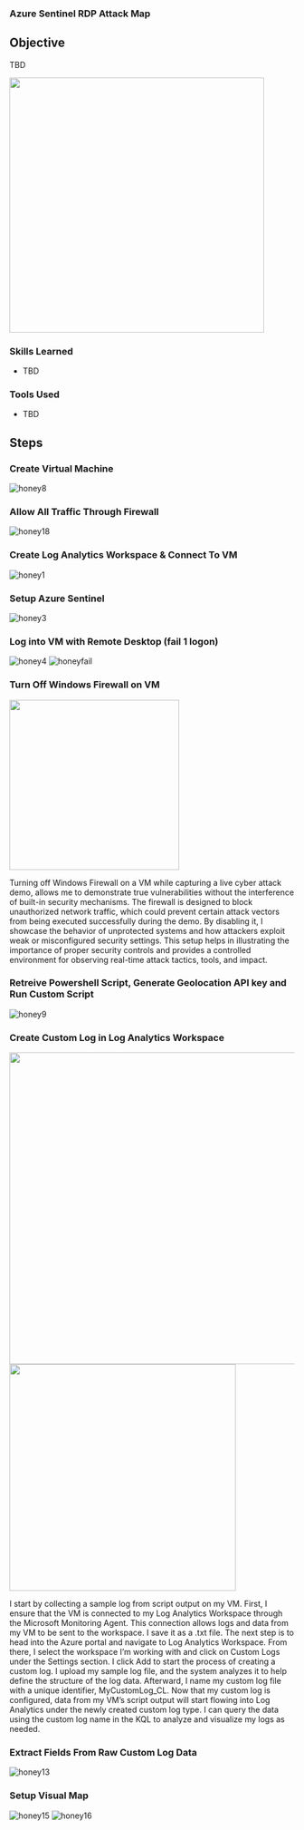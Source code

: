 ### Azure Sentinel RDP Attack Map

## Objective

TBD

<img src="https://github.com/user-attachments/assets/81d9719e-a74d-4fda-bfc0-ffd59ddc8f07" width="450"/>


### Skills Learned

- TBD

### Tools Used

- TBD


## Steps


### Create Virtual Machine
![honey8](https://github.com/user-attachments/assets/dccd6a7e-33a6-4ecc-9db7-f4c06f90cf0d)


### Allow All Traffic Through Firewall
![honey18](https://github.com/user-attachments/assets/4126c9ba-6cb9-4ed6-bf13-fbee37fb1f44)



### Create Log Analytics Workspace & Connect To VM
![honey1](https://github.com/user-attachments/assets/421cd8f0-b3f9-461b-a2e2-b355536d4f8f)


### Setup Azure Sentinel
![honey3](https://github.com/user-attachments/assets/97e492de-e232-4706-a1fe-70266160bc78)


### Log into VM with Remote Desktop (fail 1 logon) 
![honey4](https://github.com/user-attachments/assets/c5fd7b3c-1e7e-4b75-9a07-796c117ca67f)
![honeyfail](https://github.com/user-attachments/assets/3cc1865c-da2e-4c11-9f84-a016a27c2796)

### Turn Off Windows Firewall on VM
<img src="https://github.com/user-attachments/assets/e4369f4f-7df4-437d-87a9-2a028750fe4a" width="300"/>

Turning off Windows Firewall on a VM while capturing a live cyber attack demo, allows me to demonstrate true vulnerabilities without the interference of built-in security mechanisms. The firewall is designed to block unauthorized network traffic, which could prevent certain attack vectors from being executed successfully during the demo. By disabling it, I showcase the behavior of unprotected systems and how attackers exploit weak or misconfigured security settings. This setup helps in illustrating the importance of proper security controls and provides a controlled environment for observing real-time attack tactics, tools, and impact. 

### Retreive Powershell Script, Generate Geolocation API key and Run Custom Script
![honey9](https://github.com/user-attachments/assets/5ae0ae50-171f-4965-bf9b-aa7302d56564)


### Create Custom Log in Log Analytics Workspace
<img src="https://github.com/user-attachments/assets/120c85d1-d7d3-4ea3-8c05-a43d0a8d6794" width="550">
<img src="https://github.com/user-attachments/assets/cddabee8-6b7f-427c-96ab-4dda30c516e4" width="400"><br>

I start by collecting a sample log from script output on my VM. First, I ensure that the VM is connected to my Log Analytics Workspace through the Microsoft Monitoring Agent. This connection allows logs and data from my VM to be sent to the workspace. I save it as a .txt file. The next step is to head into the Azure portal and navigate to Log Analytics Workspace. From there, I select the workspace I’m working with and click on Custom Logs under the Settings section. I click Add to start the process of creating a custom log. I upload my sample log file, and the system analyzes it to help define the structure of the log data. Afterward, I name my custom log file with a unique identifier, MyCustomLog_CL. Now that my custom log is configured, data from my VM’s script output will start flowing into Log Analytics under the newly created custom log type. I can query the data using the custom log name in the KQL to analyze and visualize my logs as needed.





### Extract Fields From Raw Custom Log Data
![honey13](https://github.com/user-attachments/assets/f6df14f4-5af5-4862-bf9d-63bba71be625)

### Setup Visual Map
![honey15](https://github.com/user-attachments/assets/2d4dfe67-d94b-4bb5-b5d1-2f7fa8cc5535)
![honey16](https://github.com/user-attachments/assets/c03992b2-dba5-4111-93ef-813a4b8b72a6)

